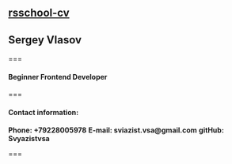 [rsschool-cv](https://Svyazistvsa.github.io/rsschool-cv/cv)
---

## Sergey Vlasov

===

#### Beginner Frontend Developer

===

#### Contact information:
__Phone: +79228005978__
__E-mail: sviazist.vsa@gmail.com__
__gitHub: Svyazistvsa__

===


